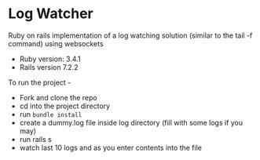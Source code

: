 # Log Watcher

Ruby on rails implementation of a log watching solution (similar to the tail -f command) using websockets

* Ruby version: 3.4.1
* Rails version 7.2.2

To run the project -
* Fork and clone the repo
* cd into the project directory
* run `bundle install`
* create a dummy.log file inside log directory (fill with some logs if you may)
* run rails s
* watch last 10 logs and as you enter contents into the file